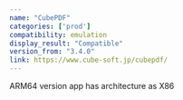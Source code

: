 ```yaml
---
name: "CubePDF"
categories: ['prod']
compatibility: emulation
display_result: "Compatible"
version_from: "3.4.0"
link: https://www.cube-soft.jp/cubepdf/
---
```


ARM64 version app has architecture as X86